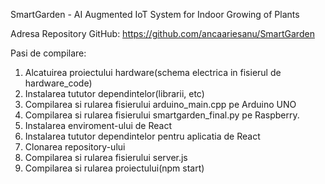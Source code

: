 SmartGarden - AI Augmented IoT System for Indoor Growing of Plants

Adresa Repository GitHub: https://github.com/ancaariesanu/SmartGarden

Pasi de compilare:
1. Alcatuirea proiectului hardware(schema electrica in fisierul de hardware_code)
2. Instalarea tututor dependintelor(librarii, etc)
3. Compilarea si rularea fisierului arduino_main.cpp pe Arduino UNO
4. Compilarea si rularea fisierului smartgarden_final.py pe Raspberry.
5. Instalarea enviroment-ului de React
6. Instalarea tututor dependintelor pentru aplicatia de React
7. Clonarea repository-ului
8. Compilarea si rularea fisierului server.js
9. Compilarea si rularea proiectului(npm start)
